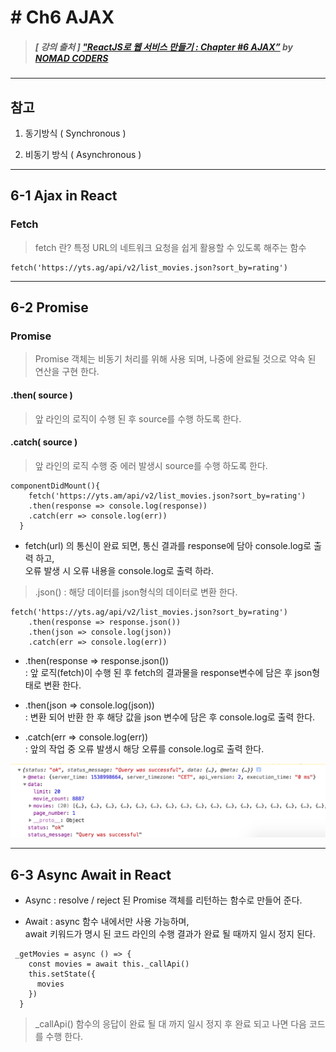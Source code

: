 # # Ch6 AJAX

> ##### [ 강의 출처 ] ["ReactJS로 웹 서비스 만들기 : Chapter #6 AJAX”](https://academy.nomadcoders.co/courses/enrolled/216871) by [NOMAD CODERS](https://academy.nomadcoders.co/)

----

## 참고
1. 동기방식 ( Synchronous )

2. 비동기 방식 ( Asynchronous )

----

## 6-1 Ajax in React

### Fetch

> fetch 란? 특정 URL의 네트워크 요청을 쉽게 활용할 수 있도록 해주는 함수

```
fetch('https://yts.ag/api/v2/list_movies.json?sort_by=rating')
```

----

## 6-2 Promise

### Promise

> Promise 객체는 비동기 처리를 위해 사용 되며, 나중에 완료될 것으로 약속 된 연산을 구현 한다.  

#### .then( source )

> 앞 라인의 로직이 수행 된 후 source를 수행 하도록 한다.

#### .catch( source )

> 앞 라인의 로직 수행 중 에러 발생시 source를 수행 하도록 한다.

```
componentDidMount(){
    fetch('https://yts.am/api/v2/list_movies.json?sort_by=rating')
    .then(response => console.log(response))
    .catch(err => console.log(err))
  }
```

- fetch(url) 의 통신이 완료 되면, 통신 결과를 response에 담아 console.log로 출력 하고,  
오류 발생 시 오류 내용을 console.log로 출력 하라.



> .json() : 해당 데이터를 json형식의 데이터로 변환 한다.

```
fetch('https://yts.ag/api/v2/list_movies.json?sort_by=rating')
    .then(response => response.json())
    .then(json => console.log(json))
    .catch(err => console.log(err))
```

- .then(response => response.json())  
: 앞 로직(fetch)이 수행 된 후 fetch의 결과물을 response변수에 담은 후 json형태로 변환 한다.

- .then(json => console.log(json))  
: 변환 되어 반환 한 후 해당 값을 json 변수에 담은 후 console.log로 출력 한다.  

- .catch(err => console.log(err))  
: 앞의 작업 중 오류 발생시 해당 오류를 console.log로 출력 한다.

![결과물](../../DescImages/ch6-2-001.png)

----

## 6-3 Async Await in React

- Async : resolve / reject 된 Promise 객체를 리턴하는 함수로 만들어 준다.

- Await : async 함수 내에서만 사용 가능하며,  
await 키워드가 명시 된 코드 라인의 수행 결과가 완료 될 때까지 일시 정지 된다.

```
 _getMovies = async () => {
    const movies = await this._callApi()
    this.setState({
      movies
    })
  }
```

> _callApi() 함수의 응답이 완료 될 대 까지 일시 정지 후 완료 되고 나면 다음 코드를 수행 한다.